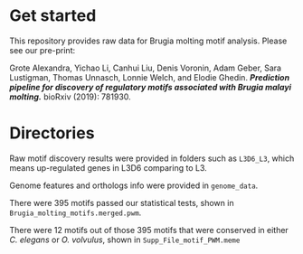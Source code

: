 # Get started

This repository provides raw data for Brugia molting motif analysis. Please see our pre-print:

Grote Alexandra, Yichao Li, Canhui Liu, Denis Voronin, Adam Geber, Sara Lustigman, Thomas Unnasch, Lonnie Welch, and Elodie Ghedin. ***Prediction pipeline for discovery of regulatory motifs associated with Brugia malayi molting.*** bioRxiv (2019): 781930.

# Directories

Raw motif discovery results were provided in folders such as `L3D6_L3`, which means up-regulated genes in L3D6 comparing to L3.

Genome features and orthologs info were provided in `genome_data`.

There were 395 motifs passed our statistical tests, shown in `Brugia_molting_motifs.merged.pwm`.

There were 12 motifs out of those 395 motifs that were conserved in either *C. elegans* or *O. volvulus*, shown in `Supp_File_motif_PWM.meme`
